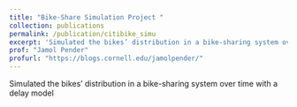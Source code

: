 ```yaml
---
title: "Bike-Share Simulation Project "
collection: publications
permalink: /publication/citibike_simu
excerpt: 'Simulated the bikes’ distribution in a bike-sharing system over time with a delay model'
prof: "Jamol Pender"
profurl: "https://blogs.cornell.edu/jamolpender/"
---
```

Simulated the bikes’ distribution in a bike-sharing system over time with a delay model



<!-- Recommended citation: Your Name, You. (2009). "Paper Title Number 1." <i>Journal 1</i>. 1(1). -->
